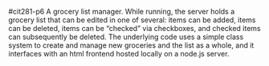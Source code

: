 #cit281-p6
A grocery list manager. While running, the server holds a grocery list that can be edited in one of several: items can be added, items can be deleted, items can be “checked” via checkboxes, and checked items can subsequently be deleted. The underlying code uses a simple class system to create and manage new groceries and the list as a whole, and it interfaces with an html frontend hosted locally on a node.js server.
